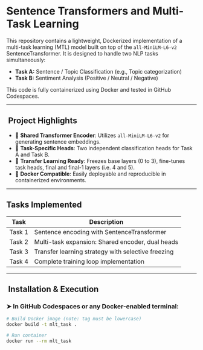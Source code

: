 
# Sentence Transformers and Multi-Task Learning

This repository contains a lightweight, Dockerized implementation of a multi-task learning (MTL) model built on top of the `all-MiniLM-L6-v2` SentenceTransformer. It is designed to handle two NLP tasks simultaneously:

- **Task A:** Sentence / Topic Classification (e.g., Topic categorization)
- **Task B:** Sentiment Analysis (Positive / Neutral / Negative)

This code is fully containerized using Docker and tested in GitHub Codespaces.

---

##  Project Highlights

- 🔗 **Shared Transformer Encoder**: Utilizes `all-MiniLM-L6-v2` for generating sentence embeddings.
- 🔀 **Task-Specific Heads**: Two independent classification heads for Task A and Task B.
- 🧠 **Transfer Learning Ready**: Freezes base layers (0 to 3), fine-tunes task heads, final and final-1 layers (i.e. 4 and 5).
- 🐳 **Docker Compatible**: Easily deployable and reproducible in containerized environments.

---

## Tasks Implemented

| Task   | Description                                        |
| ------ | -------------------------------------------------- |
| Task 1 | Sentence encoding with SentenceTransformer         |
| Task 2 | Multi-task expansion: Shared encoder, dual heads   |
| Task 3 | Transfer learning strategy with selective freezing |
| Task 4 | Complete training loop implementation              |

---

##  Installation & Execution

### ➤ In GitHub Codespaces or any Docker-enabled terminal:

```bash
# Build Docker image (note: tag must be lowercase)
docker build -t mlt_task .

# Run container
docker run --rm mlt_task
```
